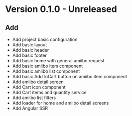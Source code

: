# Version 0.1.0 - Unreleased

## Add

- Add project basic configuration
- Add basic layout
- Add basic header
- Add basic footer
- Add basic home with general amiibo request
- Add basic amiibo item component
- Add basic amiibo list component
- Add basic AddToCart button on amiibo item component
- Add amiibo detail screen
- Add Cart icon component
- Add Cart items and quantity service
- Add amiibo list filters
- Add loader for home and amiibo detail screens
- Add Angular SSR
